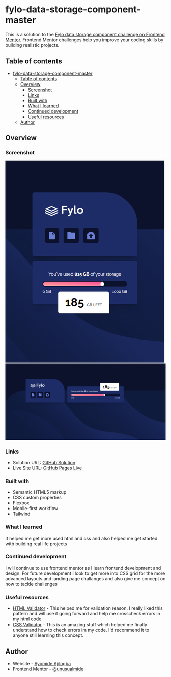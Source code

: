 # fylo-data-storage-component-master

This is a solution to the [Fylo data storage component challenge on Frontend Mentor](https://www.frontendmentor.io/challenges/fylo-data-storage-component-1dZPRbV5n). Frontend Mentor challenges help you improve your coding skills by building realistic projects. 

## Table of contents

- [fylo-data-storage-component-master](#fylo-data-storage-component-master)
  - [Table of contents](#table-of-contents)
  - [Overview](#overview)
    - [Screenshot](#screenshot)
    - [Links](#links)
    - [Built with](#built-with)
    - [What I learned](#what-i-learned)
    - [Continued development](#continued-development)
    - [Useful resources](#useful-resources)
  - [Author](#author)

## Overview

### Screenshot

![Mobile-Design](design/mobile-design.png)
![Desktop-Design](design/desktop-design.png)



### Links

- Solution URL: [GitHub Solution](https://github.com/unusualmide/fylo-data-storage-component)
- Live Site URL: [GitHub Pages Live](https://unusualmide.github.io/fylo-data-storage-component/)


### Built with

- Semantic HTML5 markup
- CSS custom properties
- Flexbox
- Mobile-first workflow
- Tailwind 

### What I learned

It helped me get more used html and css and also helped me get started with building real life projects 

### Continued development

I will continue to use frontend mentor as I learn frontend development and design. For future development I look to get more into CSS grid for the more advanced layouts and landing page challanges  and also give me concept on how to tackle challenges 

### Useful resources

- [HTML Validator](https://validator.w3.org/) - This helped me for validation reason. I really liked this pattern and will use it going forward and help me crosscheck errors in my html code 
- [CSS Validator](https://jigsaw.w3.org/css-validator/) - This is an amazing stuff which helped me finally understand how to check errors im my code. I'd recommend it to anyone still learning this concept.

## Author

- Website - [Ayomide Ajilogba](https://www.your-site.com)
- Frontend Mentor - [@unusualmide](https://www.frontendmentor.io/profile/unusualmide)

